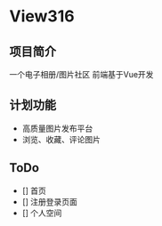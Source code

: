 # View316
## 项目简介
一个电子相册/图片社区
前端基于Vue开发
## 计划功能
+ 高质量图片发布平台
+ 浏览、收藏、评论图片
## ToDo
- [] 首页
- [] 注册登录页面
- [] 个人空间